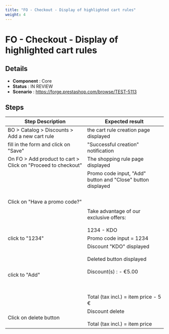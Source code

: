 ```yaml
---
title: "FO - Checkout - Display of highlighted cart rules"
weight: 4
---
```


# FO - Checkout - Display of highlighted cart rules
## Details
* **Component** : Core
* **Status** : IN REVIEW
* **Scenario** : https://forge.prestashop.com/browse/TEST-5113

## Steps
| Step Description | Expected result |
| ----- | ----- |
| BO > Catalog > Discounts > Add a new cart rule | the cart rule creation page displayed |
| fill in the form and click on "Save" | "Successful creation" notification |
| On FO > Add product to cart > Click on "Proceed to checkout" | The shopping rule page displayed |
| Click on "Have a promo code?" | Promo code input, "Add" button and "Close" button displayed<br><br> <br><br>Take advantage of our exclusive offers:<br><br>1234 - KDO |
| click to "1234" | Promo code input = 1234 |
| click to "Add" | Discount "KDO" displayed<br><br>Deleted button displayed<br><br>Discount(s) : - €5.00<br><br> <br><br>Total (tax incl.) = item price - 5 € |
| Click on delete button | Discount delete<br><br>Total (tax incl.) = item price |
